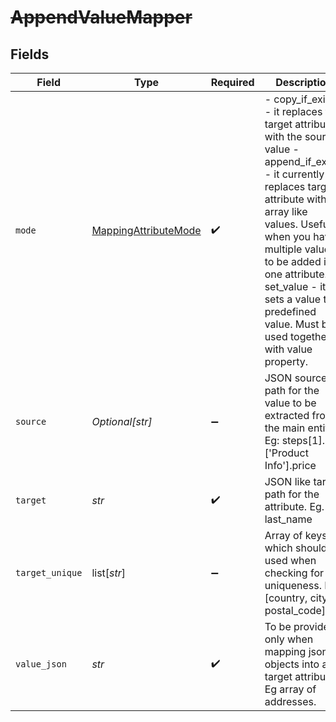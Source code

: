 # ~~AppendValueMapper~~


## Fields

| Field                                                                                                                                                                                                                                                                                                                               | Type                                                                                                                                                                                                                                                                                                                                | Required                                                                                                                                                                                                                                                                                                                            | Description                                                                                                                                                                                                                                                                                                                         |
| ----------------------------------------------------------------------------------------------------------------------------------------------------------------------------------------------------------------------------------------------------------------------------------------------------------------------------------- | ----------------------------------------------------------------------------------------------------------------------------------------------------------------------------------------------------------------------------------------------------------------------------------------------------------------------------------- | ----------------------------------------------------------------------------------------------------------------------------------------------------------------------------------------------------------------------------------------------------------------------------------------------------------------------------------- | ----------------------------------------------------------------------------------------------------------------------------------------------------------------------------------------------------------------------------------------------------------------------------------------------------------------------------------- |
| `mode`                                                                                                                                                                                                                                                                                                                              | [MappingAttributeMode](../../models/shared/mappingattributemode.md)                                                                                                                                                                                                                                                                 | :heavy_check_mark:                                                                                                                                                                                                                                                                                                                  | - copy_if_exists - it replaces the target attribute with the source value - append_if_exists - it currently replaces target attribute with array like values. Useful when you have multiple values to be added into one attribute. - set_value - it sets a value to a predefined value. Must be used together with value property.<br/> |
| `source`                                                                                                                                                                                                                                                                                                                            | *Optional[str]*                                                                                                                                                                                                                                                                                                                     | :heavy_minus_sign:                                                                                                                                                                                                                                                                                                                  | JSON source path for the value to be extracted from the main entity. Eg: steps[1].['Product Info'].price<br/>                                                                                                                                                                                                                       |
| `target`                                                                                                                                                                                                                                                                                                                            | *str*                                                                                                                                                                                                                                                                                                                               | :heavy_check_mark:                                                                                                                                                                                                                                                                                                                  | JSON like target path for the attribute. Eg. last_name                                                                                                                                                                                                                                                                              |
| `target_unique`                                                                                                                                                                                                                                                                                                                     | list[*str*]                                                                                                                                                                                                                                                                                                                         | :heavy_minus_sign:                                                                                                                                                                                                                                                                                                                  | Array of keys which should be used when checking for uniqueness. Eg: [country, city, postal_code]<br/>                                                                                                                                                                                                                              |
| `value_json`                                                                                                                                                                                                                                                                                                                        | *str*                                                                                                                                                                                                                                                                                                                               | :heavy_check_mark:                                                                                                                                                                                                                                                                                                                  | To be provided only when mapping json objects into a target attribute. Eg array of addresses.<br/>                                                                                                                                                                                                                                  |